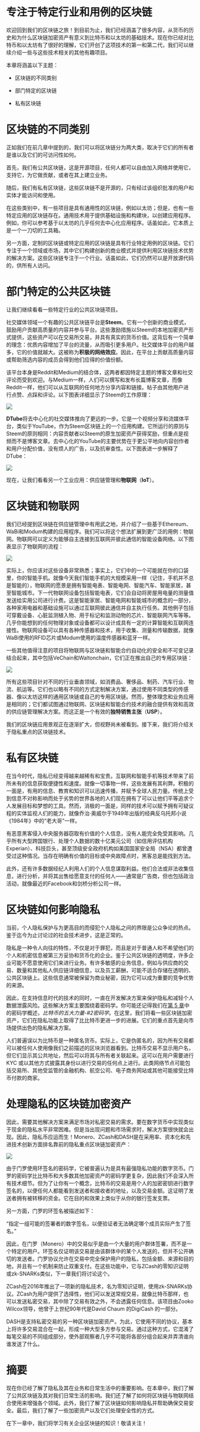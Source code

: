 # 专注于特定行业和用例的区块链

欢迎回到我们的区块链之旅！到目前为止，我们已经涵盖了很多内容，从货币的历史和为什么区块链加密资产有意义到比特币和以太坊的基础技术。现在你已经对比特币和以太坊有了很好的理解，它们开创了这项技术的第一和第二代，我们可以继续介绍一些与这些技术相关的其他有趣项目。

本章将涵盖以下主题：

+   区块链的不同类别

+   部门特定的区块链

+   私有区块链

# 区块链的不同类别

正如我们在前几章中提到的，我们可以将区块链分为两大类，取决于它们的所有者是谁以及它们的可访问性如何。

首先，我们有公共区块链，这是开源项目，任何人都可以自由加入网络并使用它，支持它，为它做贡献，或者在其上建立业务。

随后，我们有私有区块链，这些区块链不是开源的，只有经过该组织批准的用户和实体才能访问和使用。

在这些类别中，有一些项目是具有通用性的区块链，例如以太坊；但是，也有一些特定应用的区块链存在。通用技术用于提供基础设施和构建块，以创建应用程序。例如，你可以参考基于以太坊的几乎任何去中心化应用程序。话虽如此，它本质上是一个一刀切的工具箱。

另一方面，定制的区块链或特定应用的区块链是具有行业特定用例的区块链。它们专注于一个领域或市场，其中它们构建创新的商业模式并提供利用区块链技术优势的解决方案。这些区块链专注于一个行业。话虽如此，它们仍然可以是开放源代码的，供所有人访问。

# 部门特定的公共区块链

让我们继续看看一些特定行业的公共区块链项目。

社交媒体领域一个有趣的公共区块链平台是**Steem**。它有一个创新的商业模式，鼓励用户贡献高质量的内容并参与平台。这些激励措施以Steem的本地加密资产形式提供，这些资产可以在交易所交易，并具有真实的货币价值。这背后有一个简单的理念：优质内容增加了平台的流量，从而吸引更多用户。社交媒体平台的用户越多，它的价值就越大。这被称为**积极的网络效应**。因此，在平台上贡献高质量内容或帮助筛选内容的成员会得到他们应得的价值份额。

该平台本身是Reddit和Medium的结合体，这两者都因特定主题的博客文章和社交评论而受到欢迎。与Medium一样，人们可以撰写和发布长篇博客文章，而像Reddit一样，他们可以从互联网的任何地方分享内容和链接。帖子由其他用户进行点赞、点踩和评论。以下图表详细显示了Steem的工作原理：

![](img/0ad23c08-3c9f-4247-9f27-fc796f0bba1c.png)

**DTube**将去中心化的社交媒体推向了更远的一步。它是一个视频分享和流媒体平台，类似于YouTube，作为Steem区块链上的一个应用构建。它所运行的原则与Steem的原则相同：内容贡献者以Steem的原生加密资产获得奖励，但重点是视频而不是博客文章。去中心化的YouTube的主要优势在于更公平地向内容创作者和用户分配价值，没有烦人的广告，以及抗审查性。以下图表进一步解释了DTube：

![](img/eb100f69-5e27-4bd8-abf6-db7969dcf5ab.png)

现在，让我们看看另一个工业应用：供应链管理和**物联网**（**IoT**）。

# 区块链和物联网

我们已经提到区块链在供应链管理中有用武之地，并介绍了一些基于Ethereum、WaBi和Modum构建的应用程序。我们可以将这个想法扩展到更广泛的用例：物联网。物联网可以定义为能够自主连接到互联网并彼此通信的智能设备网络。以下图表显示了物联网的流程：

![](img/59c3826a-00ac-4d81-9db2-266e7bbbdac5.png)

实际上，你应该对这些设备非常熟悉；事实上，它们中的一个可能就在你的口袋里，你的智能手机。就像今天我们智能手机的大规模采用一样（记住，手机并不总是智能的），物联网的愿景是拥有智能电表、智能电网、智能汽车、智能家居，甚至智能城市。下一代物联网设备包括智能电表，它们会自动将房屋用电量的测量值发送给实用公司进行计费。这是智能家居、智能电网和智能城市的概念的一部分，各种家用电器和基础设施可以通过互联网彼此通信并自主执行任务。其他例子包括可穿戴设备、心脏监测植入物、用于标记和监测动物的芯片、智能联网汽车等等。几乎你能想到的任何物理对象或设备都可以设计成具有一定的计算智能和互联网连接性。物联网设备可以具有各种传感器和技术，用于收集、测量和传输数据，就像WaBi使用的RFID芯片或Modum使用的温度传感器和蓝牙一样。

一些其他值得注意的项目将物联网与区块链和智能合约自动化的安全和不可变记录结合起来，其中包括VeChain和Waltonchain，它们正在推出自己的专用区块链：

![](img/edfb891d-adea-4e1b-99cd-5afef92f3381.png)

所有这些项目针对不同的行业垂直领域，如消费品、奢侈品、制药、汽车行业、物流、航运等。它们也以略有不同的方式定制解决方案，通过使用不同类型的传感器、像以太坊这样的通用区块链或自己的专用区块链。然而，整体理念和业务应用是相同的；它们都试图通过物联网、区块链和智能合约技术的融合提供有效和高效的供应链管理解决方案。而这正是一个有效的**独特销售主张**（**USP**）。

我们的区块链应用景观正在逐渐扩大，但视野尚未被看到。接下来，我们将介绍关于隐私重点的区块链技术。

# 私有区块链

在当今时代，隐私已经变得越来越稀有和宝贵。互联网和智能手机等技术带来了前所未有的信息获取便捷性和速度。就像一切事物一样，这些发展有其利弊。积极的一面是，有用的信息、教育和知识可以迅速传播，并赋予全球人民力量。传统上受到信息不对称影响而处于劣势的世界各地的人们现在拥有了可以让他们平等追求个人发展目标和梦想的工具。然而，消极的一面是，同样的技术可以赋予拥有可疑议程的实体监视人们的能力，就像乔治·奥威尔于1949年出版的经典反乌托邦小说《1984年》中的“老大哥”一样。

有恶意黑客侵入中央服务器窃取有价值的个人信息，没有人能完全免受其影响。几乎所有大型跨国银行、处理个人数据的数十亿美元公司（如信用评估机构Experian）、科技巨头，甚至顶级安全政府机构如美国国家安全局（NSA）都曾遭受过这种情况。当存在明确有价值的目标或中央故障点时，黑客总是能找到方法。

此外，还有许多数据经纪人利用人们的个人信息谋取利益。他们合法或非法收集信息，进行分析，并将其出售给愿意支付的任何人——通常是广告商，但也包括政治活动，就像最近的Facebook和剑桥分析公司一样。

# 区块链如何影响隐私

当前，个人隐私保护与为更高目的而侵犯个人隐私之间的界限是公众争论的热点。鉴于迄今为止讨论过的社会技术进步，这是正常的。

隐私是一种令人向往的特性，不仅是对于罪犯，而且是对于普通人和不希望他们的个人和机密信息被第三方妥协和货币化的企业。鉴于公共区块链的透明度，许多企业可能不愿意使用它们来进行业务。有许多敏感的业务信息，例如与供应商的交易、数量和其他私人供应链详细信息，以及员工薪酬，可能不适合存储在透明的、公共区块链上。这些信息通常被保留为商业秘密，因为它可以成为重要的竞争优势的来源。

因此，在支持信息时代的技术的同时，一直在开发解决方案来保护隐私和减轻个人数据泄露风险。这些解决方案主要围绕着密码学。你可能还记得我们在[第 5 章](84ad3021-fae1-4e16-aaae-cee34e5d2bf6.xhtml)中的密码学概述，*比特币的五大力量-#2密码学*。在这里，我们将看一些区块链加密资产，它们在隐私功能上取得了比比特币更进一步的进展。它们的重点首先是向市场提供出色的隐私解决方案。

人们普遍误以为比特币是一种匿名货币。实际上，它是伪匿名的，因为所有交易都可以被任何人使用像我们之前描述的区块浏览器看到。比特币交易不显示用户名，但它们显示其公共地址，然后可以将其与所有者关联起来。这可以在用户需要进行 KYC 或以其他方式披露其身份以进行交易的任何点上进行。此类网络节点可能包括交易所、其他受监管的金融机构、航空公司、电子商务网站或其他可能接受比特币付款的商家。

# 处理隐私的区块链加密资产

因此，需要其他解决方案来满足市场对私密交易的需求。要在数字货币中实现类似于现金的隐私水平非常困难。但是当出现问题和市场需求时，解决方案很快就会出现。因此，隐私币应运而生！Monero、ZCash和DASH是在采用率、资本化和先进技术创新方面排名靠前的隐私重点区块链加密资产：

![](img/f0b883d0-7df1-45be-a226-01c4fdd1d9da.png)

由于门罗使用环签名的密码学，它被普遍认为是具有最强隐私功能的数字货币。门罗的密码学比比特币和大多数其他加密资产的密码学更复杂，因此我们不会深入所有技术细节。但为了让你有一个概念，比特币的交易是用个人的加密密钥进行数字签名的，以便任何人都能看到发送者和接收者的地址，以及交易金额。这证明了发送者拥有被转移的资金。它在目的和效果上类似于从你的银行签发支票。

另一方面，门罗的环签名被描述如下：

“指定一组可能的签署者的数字签名，以便验证者无法确定哪个成员实际产生了签名。”

因此，在门罗（Monero）中的交易似乎是由一个大量的用户群体签署，而不是一个特定的用户。环签名仅证明该交易是由该群体中的某个人发送的，但并不公开确切的发送者。门罗协议允许在交易中完全保护用户的隐私，包括金额、来源和目的地，并且有一个机制来防止双重支付。在这些功能中，它与ZCash的零知识证明或zk-SNARKs类似，下一章我们将讨论这个。

ZCash在2016年推出了一项新的隐私技术，名为零知识证明，使用zk-SNARKs协议。ZCash为用户提供了选择性，他们可以发送常规交易，就像比特币那样，也可以发送私密交易，其中除了交易有效之外，不会透露任何信息。该项目由Zooko Wilcox领导，他曾于上世纪90年代是David Chaum 的DigiCash 的一部分。

DASH是支持私密交易的另一种区块链加密资产。为此，它使用不同的协议，基本上将许多交易混合在一起，形成一种大型多方参与交易。通过这种方式，它混淆了每笔交易的不同组成部分，使外部观察者几乎不可能将各部分组合起来并弄清谁向谁发送了什么。

# 摘要

现在你已经了解了隐私及其在业务和日常生活中的重要影响。在本章中，我们了解了公共区块链及其对我们日常生活的影响。我们还了解了如何将区块链与物联网结合使用来增强各个领域。此外，我们了解了区块链如何影响隐私并帮助确保交易安全。最后，我们了解了一些加密资产以及它们处理安全性的方式。

在下一章中，我们将学习有关企业区块链的知识！敬请关注！
